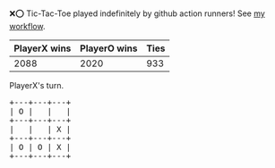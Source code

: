 :x::o: Tic-Tac-Toe played indefinitely by github action runners! See [my workflow](.github/workflows/play.yaml).

|PlayerX wins|PlayerO wins|Ties|
|-|-|-|
|2088|2020|933|

PlayerX's turn.

<pre>
+---+---+---+
| O |   |   |
+---+---+---+
|   |   | X |
+---+---+---+
| O | O | X |
+---+---+---+
</pre>